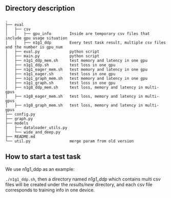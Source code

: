 ## Directory description
```
.
├── eval
│   ├── csv
│   │   ├── gpu_info        Inside are temporary csv files that include gpu usage situation
│   │   ├── n1g1_ddp        Every test task result, multiple csv files and the number is gpu_num
│   ├── eval.py             python script
│   ├── main.py             python script
│   ├── n1g1_ddp_mem.sh     test memory and latency in one gpu
│   ├── n1g1_ddp.sh         test loss in one gpu
│   ├── n1g1_eager_mem.sh   test memory and latency in one gpu
│   ├── n1g1_eager.sh       test loss in one gpu
│   ├── n1g1_graph_mem.sh   test memory and latency in one gpu
│   ├── n1g1_graph.sh       test loss in one gpu
│   ├── n1g8_ddp_mem.sh     test loss, memory and latency in multi-gpus
│   ├── n1g8_eager_mem.sh   test loss, memory and latency in multi-gpus
│   ├── n1g8_graph_mem.sh   test loss, memory and latency in multi-gpus
├── config.py
├── graph.py
├── models
│   ├── dataloader_utils.py
│   └── wide_and_deep.py
├── README.md
└── util.py                 merge param from old version
```

## How to start a test task
We use n1g1_ddp as an example:

`./n1g1_ddp.sh`, then a directory named *n1g1_ddp* which contains multi csv files will be created under the *results/new* directory, and each csv file corresponds to training info in one device.